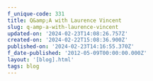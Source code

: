 ```yaml
---
f_unique-code: 331
title: Q&amp;A with Laurence Vincent
slug: q-amp-a-with-laurence-vincent
updated-on: '2024-02-23T14:08:26.757Z'
created-on: '2024-02-22T15:08:36.900Z'
published-on: '2024-02-23T14:16:55.370Z'
f_date-published: '2012-05-09T00:00:00.000Z'
layout: '[blog].html'
tags: blog
---
```



